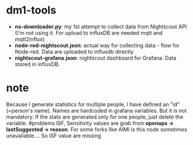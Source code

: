 # dm1-tools
* **ns-downloader.py**: my 1st attempt to collect data from NIghtscout API (I'm not using it. For upload to influxDB are needed mqtt and mqtt2influx)
* **node-red-nightscout.json**: actual way for collecting data - flow for Node-red. Data are uploaded to influxdb directly
* **nightscout-grafana.json**: nightscout dashboard for Grafana. Data stored in influxDB.
# note
Because I generate statistics for multiple people, I have defined an "id" (=person's name). Names are hardcoded in grafana variables. But it is not mandatory. If the stats are generated only for one people, just delete the variable.
#problems
ISF, Sensitivity values are grab from **openaps → lastSuggested → reason**. For some forks like AIMI is this node sometimes unavailable.... So ISF value are missing
